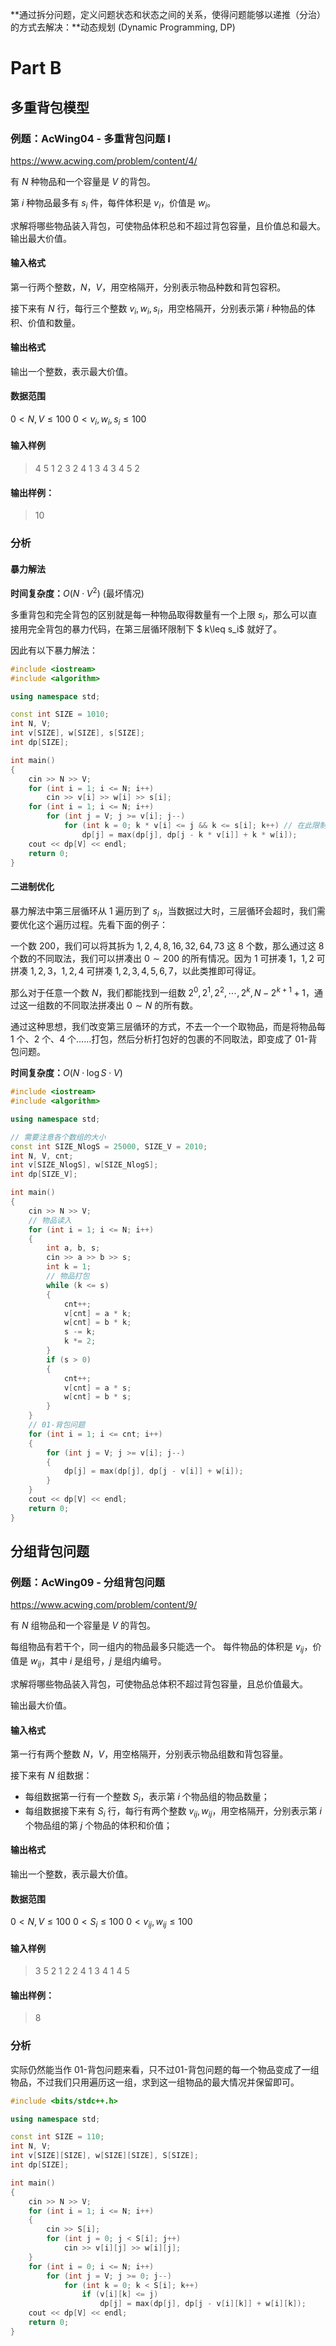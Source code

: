 **通过拆分问题，定义问题状态和状态之间的关系，使得问题能够以递推（分治）的方式去解决：**动态规划 (Dynamic Programming, DP)

<!--more-->

# Part B

## 多重背包模型

### 例题：AcWing04 - 多重背包问题 I

https://www.acwing.com/problem/content/4/

有 $N$ 种物品和一个容量是 $V$ 的背包。

第 $i$ 种物品最多有 $s_i$ 件，每件体积是 $v_i$，价值是 $w_i$。

求解将哪些物品装入背包，可使物品体积总和不超过背包容量，且价值总和最大。
输出最大价值。

#### 输入格式

第一行两个整数，$N，V$，用空格隔开，分别表示物品种数和背包容积。

接下来有 $N$ 行，每行三个整数 $v_i, w_i, s_i$，用空格隔开，分别表示第 $i$ 种物品的体积、价值和数量。

#### 输出格式

输出一个整数，表示最大价值。

#### 数据范围

$0 \lt N, V \le 100$
$0 \lt v_i, w_i, s_i \le 100$

#### 输入样例

> 4 5
> 1 2 3
> 2 4 1
> 3 4 3
> 4 5 2

#### 输出样例：

> 10

### 分析

#### 暴力解法

**时间复杂度：**$O(N\cdot V^2)$ (最坏情况)

多重背包和完全背包的区别就是每一种物品取得数量有一个上限 $s_i$，那么可以直接用完全背包的暴力代码，在第三层循环限制下 $ k\leq s_i$ 就好了。

因此有以下暴力解法：

```cpp
#include <iostream>
#include <algorithm>

using namespace std;

const int SIZE = 1010;
int N, V;
int v[SIZE], w[SIZE], s[SIZE];
int dp[SIZE];

int main()
{
    cin >> N >> V;
    for (int i = 1; i <= N; i++)
        cin >> v[i] >> w[i] >> s[i];
    for (int i = 1; i <= N; i++)
        for (int j = V; j >= v[i]; j--)
            for (int k = 0; k * v[i] <= j && k <= s[i]; k++) // 在此限制 k <= s[i]
                dp[j] = max(dp[j], dp[j - k * v[i]] + k * w[i]);
    cout << dp[V] << endl;
    return 0;
}
```

#### 二进制优化

暴力解法中第三层循环从 $1$ 遍历到了 $s_i$，当数据过大时，三层循环会超时，我们需要优化这个遍历过程。先看下面的例子：

一个数 $200$，我们可以将其拆为 $1,2,4,8,16,32,64,73$ 这 $8$ 个数，那么通过这 $8$ 个数的不同取法，我们可以拼凑出 $0\sim 200$ 的所有情况。因为 $1$ 可拼凑 $1$，$1,2$ 可拼凑 $1,2,3$，$1,2,4$ 可拼凑 $1,2,3,4,5,6,7$，以此类推即可得证。

那么对于任意一个数 $N$，我们都能找到一组数 $2^0,2^1,2^2,\cdots,2^k,N-2^{k+1}+1$，通过这一组数的不同取法拼凑出 $0\sim N$ 的所有数。

通过这种思想，我们改变第三层循环的方式，不去一个一个取物品，而是将物品每 $1$ 个、$2$ 个、$4$ 个……打包，然后分析打包好的包裹的不同取法，即变成了 01-背包问题。

**时间复杂度：**$O(N\cdot\log{S}\cdot V)$

```cpp
#include <iostream>
#include <algorithm>

using namespace std;

// 需要注意各个数组的大小
const int SIZE_NlogS = 25000, SIZE_V = 2010;
int N, V, cnt;
int v[SIZE_NlogS], w[SIZE_NlogS];
int dp[SIZE_V];

int main()
{
    cin >> N >> V;
    // 物品读入
    for (int i = 1; i <= N; i++)
    {
        int a, b, s;
        cin >> a >> b >> s;
        int k = 1;
        // 物品打包
        while (k <= s)
        {
            cnt++;
            v[cnt] = a * k;
            w[cnt] = b * k;
            s -= k;
            k *= 2;
        }
        if (s > 0)
        {
            cnt++;
            v[cnt] = a * s;
            w[cnt] = b * s;
        }
    }
    // 01-背包问题
    for (int i = 1; i <= cnt; i++)
    {
        for (int j = V; j >= v[i]; j--)
        {
            dp[j] = max(dp[j], dp[j - v[i]] + w[i]);
        }
    }
    cout << dp[V] << endl;
    return 0;
}
```

## 分组背包问题

### 例题：AcWing09 - 分组背包问题

https://www.acwing.com/problem/content/9/

有 $N$ 组物品和一个容量是 $V$ 的背包。

每组物品有若干个，同一组内的物品最多只能选一个。
每件物品的体积是 $v_{ij}$，价值是 $w_{ij}$，其中 $i$ 是组号，$j$ 是组内编号。

求解将哪些物品装入背包，可使物品总体积不超过背包容量，且总价值最大。

输出最大价值。

#### 输入格式

第一行有两个整数 $N，V$，用空格隔开，分别表示物品组数和背包容量。

接下来有 $N$ 组数据：

- 每组数据第一行有一个整数 $S_i$，表示第 $i$ 个物品组的物品数量；
- 每组数据接下来有 $S_i$ 行，每行有两个整数 $v_{ij}, w_{ij}$，用空格隔开，分别表示第 $i$ 个物品组的第 $j$ 个物品的体积和价值；

#### 输出格式

输出一个整数，表示最大价值。

#### 数据范围

$0 \lt N, V \le 100$
$0 \lt S_i \le 100$
$0 \lt v_{ij}, w_{ij} \le 100$

#### 输入样例

> 3 5
> 2
> 1 2
> 2 4
> 1
> 3 4
> 1
> 4 5

#### 输出样例：

> 8

### 分析

实际仍然能当作 01-背包问题来看，只不过01-背包问题的每一个物品变成了一组物品，不过我们只用遍历这一组，求到这一组物品的最大情况并保留即可。

```cpp
#include <bits/stdc++.h>

using namespace std;

const int SIZE = 110;
int N, V;
int v[SIZE][SIZE], w[SIZE][SIZE], S[SIZE];
int dp[SIZE];

int main()
{
    cin >> N >> V;
    for (int i = 1; i <= N; i++)
    {
        cin >> S[i];
        for (int j = 0; j < S[i]; j++)
            cin >> v[i][j] >> w[i][j];
    }
    for (int i = 0; i <= N; i++)
        for (int j = V; j >= 0; j--)
            for (int k = 0; k < S[i]; k++)
                if (v[i][k] <= j)
                    dp[j] = max(dp[j], dp[j - v[i][k]] + w[i][k]);
    cout << dp[V] << endl;
    return 0;
}
```

